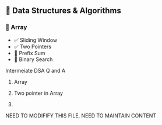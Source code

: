 ## 🚀 Data Structures & Algorithms

### 🔹 Array

- ✅ Sliding Window
- ✅ Two Pointers
- 🔲 Prefix Sum
- 🔲 Binary Search

Intermeiate DSA Q and A
1. Array
2. Two pointer in Array

3. 


NEED TO MODIFIFY THIS FILE, NEED TO MAINTAIN CONTENT 
